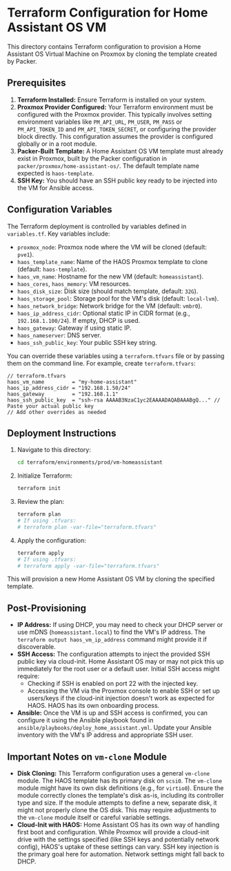 # Terraform Configuration for Home Assistant OS VM

This directory contains Terraform configuration to provision a Home Assistant OS Virtual Machine on Proxmox by cloning the template created by Packer.

## Prerequisites

1.  **Terraform Installed:** Ensure Terraform is installed on your system.
2.  **Proxmox Provider Configured:** Your Terraform environment must be configured with the Proxmox provider. This typically involves setting environment variables like `PM_API_URL`, `PM_USER`, `PM_PASS` or `PM_API_TOKEN_ID` and `PM_API_TOKEN_SECRET`, or configuring the provider block directly. This configuration assumes the provider is configured globally or in a root module.
3.  **Packer-Built Template:** A Home Assistant OS VM template must already exist in Proxmox, built by the Packer configuration in `packer/proxmox/home-assistant-os/`. The default template name expected is `haos-template`.
4.  **SSH Key:** You should have an SSH public key ready to be injected into the VM for Ansible access.

## Configuration Variables

The Terraform deployment is controlled by variables defined in `variables.tf`. Key variables include:

*   `proxmox_node`: Proxmox node where the VM will be cloned (default: `pve1`).
*   `haos_template_name`: Name of the HAOS Proxmox template to clone (default: `haos-template`).
*   `haos_vm_name`: Hostname for the new VM (default: `homeassistant`).
*   `haos_cores`, `haos_memory`: VM resources.
*   `haos_disk_size`: Disk size (should match template, default: `32G`).
*   `haos_storage_pool`: Storage pool for the VM's disk (default: `local-lvm`).
*   `haos_network_bridge`: Network bridge for the VM (default: `vmbr0`).
*   `haos_ip_address_cidr`: Optional static IP in CIDR format (e.g., `192.168.1.100/24`). If empty, DHCP is used.
*   `haos_gateway`: Gateway if using static IP.
*   `haos_nameserver`: DNS server.
*   `haos_ssh_public_key`: Your public SSH key string.

You can override these variables using a `terraform.tfvars` file or by passing them on the command line. For example, create `terraform.tfvars`:

```hcl
// terraform.tfvars
haos_vm_name         = "my-home-assistant"
haos_ip_address_cidr = "192.168.1.50/24"
haos_gateway         = "192.168.1.1"
haos_ssh_public_key  = "ssh-rsa AAAAB3NzaC1yc2EAAAADAQABAAABgQ..." // Paste your actual public key
// Add other overrides as needed
```

## Deployment Instructions

1.  Navigate to this directory:
    ```bash
    cd terraform/environments/prod/vm-homeassistant
    ```
2.  Initialize Terraform:
    ```bash
    terraform init
    ```
3.  Review the plan:
    ```bash
    terraform plan
    # If using .tfvars:
    # terraform plan -var-file="terraform.tfvars"
    ```
4.  Apply the configuration:
    ```bash
    terraform apply
    # If using .tfvars:
    # terraform apply -var-file="terraform.tfvars"
    ```

This will provision a new Home Assistant OS VM by cloning the specified template.

## Post-Provisioning

*   **IP Address:** If using DHCP, you may need to check your DHCP server or use mDNS (`homeassistant.local`) to find the VM's IP address. The `terraform output haos_vm_ip_address` command might provide it if discoverable.
*   **SSH Access:** The configuration attempts to inject the provided SSH public key via cloud-init. Home Assistant OS may or may not pick this up immediately for the root user or a default user. Initial SSH access might require:
    *   Checking if SSH is enabled on port 22 with the injected key.
    *   Accessing the VM via the Proxmox console to enable SSH or set up users/keys if the cloud-init injection doesn't work as expected for HAOS. HAOS has its own onboarding process.
*   **Ansible:** Once the VM is up and SSH access is confirmed, you can configure it using the Ansible playbook found in `ansible/playbooks/deploy_home_assistant.yml`. Update your Ansible inventory with the VM's IP address and appropriate SSH user.

## Important Notes on `vm-clone` Module

*   **Disk Cloning:** This Terraform configuration uses a general `vm-clone` module. The HAOS template has its primary disk on `scsi0`. The `vm-clone` module might have its own disk definitions (e.g., for `virtio0`). Ensure the module correctly clones the template's disk as-is, including its controller type and size. If the module attempts to define a new, separate disk, it might not properly clone the OS disk. This may require adjustments to the `vm-clone` module itself or careful variable settings.
*   **Cloud-Init with HAOS:** Home Assistant OS has its own way of handling first boot and configuration. While Proxmox will provide a cloud-init drive with the settings specified (like SSH keys and potentially network config), HAOS's uptake of these settings can vary. SSH key injection is the primary goal here for automation. Network settings might fall back to DHCP.
```
